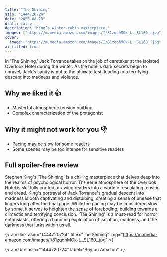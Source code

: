 ```yaml
---
title: "The Shining"
asin: "1444720724"
date: "2025-08-23"
draft: false
description: "King’s winter-cabin masterpiece."
images: ["https://m.media-amazon.com/images/I/81zqohMOk-L._SL160_.jpg"]
cover:
  image: "https://m.media-amazon.com/images/I/81zqohMOk-L._SL160_.jpg"
ai_filled: true
---
```


In 'The Shining,' Jack Torrance takes on the job of caretaker at the isolated
Overlook Hotel during the winter. As the hotel's dark secrets begin to unravel,
Jack's sanity is put to the ultimate test, leading to a terrifying descent into
madness and violence.

## Why we liked it 👍
- Masterful atmospheric tension building
- Complex characterization of the protagonist

## Why it might not work for you 👎
- Pacing may be slow for some readers
- Some scenes may be too intense for sensitive readers

## Full spoiler-free review
Stephen King's 'The Shining' is a chilling masterpiece that delves deep into the
realms of psychological horror. The eerie atmosphere of the Overlook Hotel is
skillfully crafted, drawing readers into a world of escalating tension and
dread. King's portrayal of Jack Torrance's gradual descent into madness is both
captivating and disturbing, creating a sense of unease that lingers long after
the final page. While the pacing may be considered slow by some, it serves to
heighten the sense of foreboding, building towards a climactic and terrifying
conclusion. 'The Shining' is a must-read for horror enthusiasts, offering a
haunting exploration of isolation, madness, and the darkness that lurks within
us all.

{< amzlink asin="1444720724" title="The Shining" img="https://m.media-amazon.com/images/I/81zqohMOk-L._SL160_.jpg" >}

{< amzbtn asin="1444720724" label="Buy on Amazon" >}
